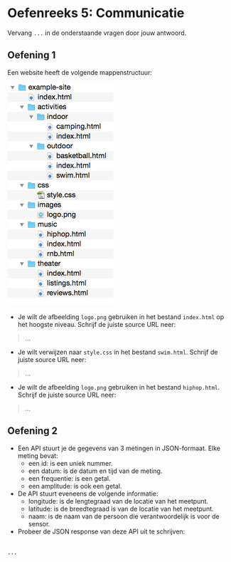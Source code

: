 # Oefenreeks 5: Communicatie

Vervang `...` in de onderstaande vragen door jouw antwoord.

## Oefening 1

Een website heeft de volgende mappenstructuur:

![AFBEELDING](./images/image1.png)

* Je wilt de afbeelding `logo.png` gebruiken in het bestand `index.html` op het hoogste niveau. Schrijf de juiste source URL neer:
> ...

* Je wilt verwijzen naar `style.css` in het bestand `swim.html`. Schrijf de juiste source URL neer:
> ...

* Je wilt de afbeelding `logo.png` gebruiken in het bestand `hiphop.html`. Schrijf de juiste source URL neer:
> ...

## Oefening 2

* Een API stuurt je de gegevens van 3 metingen in JSON-formaat. Elke meting bevat:
    * een id: is een uniek nummer.
    * een datum: is de datum en tijd van de meting.
    * een frequentie: is een getal.
    * een amplitude: is ook een getal.
* De API stuurt eveneens de volgende informatie:
    * longitude: is de lengtegraad van de locatie van het meetpunt.
    * latitude: is de breedtegraad is van de locatie van het meetpunt.
    * naam: is de naam van de persoon die verantwoordelijk is voor de sensor.
* Probeer de JSON response van deze API uit te schrijven:

```json

...

```